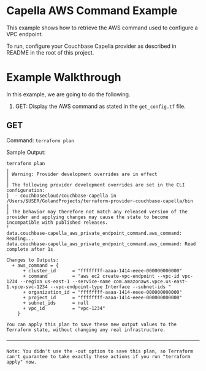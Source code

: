 # Capella AWS Command Example

This example shows how to retrieve the AWS command used to configure a VPC endpoint.

To run, configure your Couchbase Capella provider as described in README in the root of this project.

# Example Walkthrough

In this example, we are going to do the following.

1. GET: Display the AWS command as stated in the `get_config.tf` file.

## GET

Command: `terraform plan`

Sample Output:
```
terraform plan
╷
│ Warning: Provider development overrides are in effect
│
│ The following provider development overrides are set in the CLI configuration:
│  - couchbasecloud/couchbase-capella in /Users/$USER/GolandProjects/terraform-provider-couchbase-capella/bin
│
│ The behavior may therefore not match any released version of the provider and applying changes may cause the state to become incompatible with published releases.
╵
data.couchbase-capella_aws_private_endpoint_command.aws_command: Reading...
data.couchbase-capella_aws_private_endpoint_command.aws_command: Read complete after 1s

Changes to Outputs:
  + aws_command = {
      + cluster_id      = "ffffffff-aaaa-1414-eeee-000000000000"
      + command         = "aws ec2 create-vpc-endpoint --vpc-id vpc-1234 --region us-east-1 --service-name com.amazonaws.vpce.us-east-1.vpce-svc-1234 --vpc-endpoint-type Interface --subnet-ids "
      + organization_id = "ffffffff-aaaa-1414-eeee-000000000000"
      + project_id      = "ffffffff-aaaa-1414-eeee-000000000000"
      + subnet_ids      = null
      + vpc_id          = "vpc-1234"
    }

You can apply this plan to save these new output values to the Terraform state, without changing any real infrastructure.

───────────────────────────────────────────────────────────────────────────────────────────────────────────────────────────────────────────────────────────────────────────────────

Note: You didn't use the -out option to save this plan, so Terraform can't guarantee to take exactly these actions if you run "terraform apply" now.

```